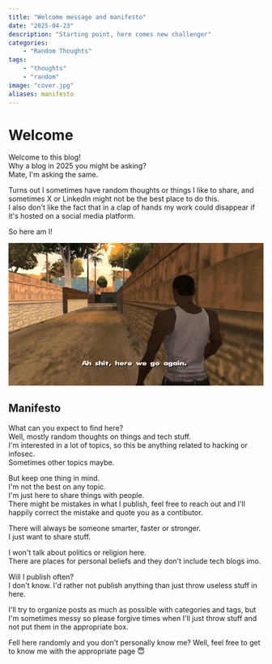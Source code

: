 ```yaml
---
title: "Welcome message and manifesto"
date: "2025-04-23"
description: "Starting point, here comes new challenger"
categories: 
    - "Random Thoughts"
tags: 
    - "thoughts"
    - "random"
image: "cover.jpg"
aliases: manifesto
---
```


# Welcome
Welcome to this blog!  
Why a blog in 2025 you might be asking?  
Mate, I'm asking the same.  
  
Turns out I sometimes have random thoughts or things I like to share, and sometimes X or LinkedIn might not be the best place to do this.  
I also don't like the fact that in a clap of hands my work could disappear if it's hosted on a social media platform.  

So here am I!

![Meme : Shit, here we go again](/images/memes/shithwga.jpg)

## Manifesto
What can you expect to find here?  
Well, mostly random thoughts on things and tech stuff.  
I'm interested in a lot of topics, so this be anything related to hacking or infosec.  
Sometimes other topics maybe.  

But keep one thing in mind.  
I'm not the best on any topic.  
I'm just here to share things with people.  
There might be mistakes in what I publish, feel free to reach out and I'll happily correct the mistake and quote you as a contibutor.

There will always be someone smarter, faster or stronger.  
I just want to share stuff.  

I won't talk about politics or religion here.  
There are places for personal beliefs and they don't include tech blogs imo.

Will I publish often?  
I don't know. I'd rather not publish anything than just throw useless stuff in here.

I'll try to organize posts as much as possible with categories and tags, but I'm sometimes messy so please forgive times when I'll just throw stuff and not put them in the appropriate box.  

Fell here randomly and you don't personally know me? Well, feel free to get to know me with the appropriate page 😇
